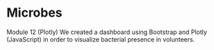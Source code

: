 # Microbes
Module 12 (Plotly)
We created a dashboard using Bootstrap and Plotly (JavaScript) in order to visualize bacterial presence in volunteers.
